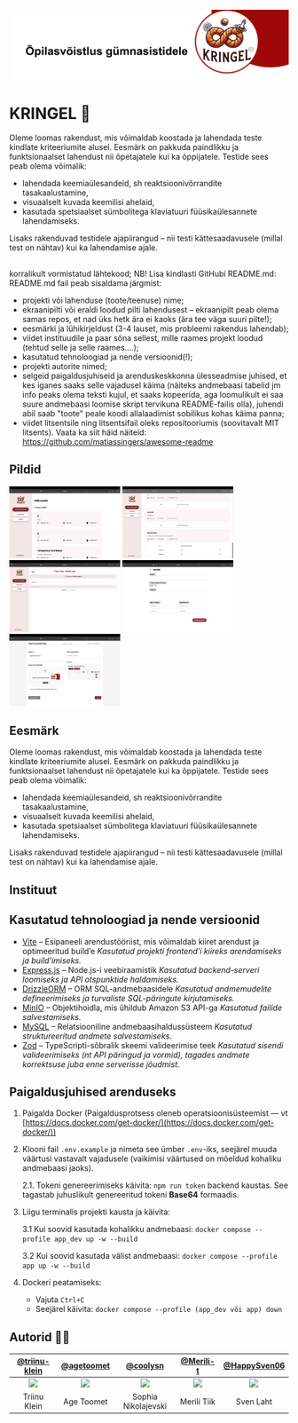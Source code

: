 <p align="right"> <img src="frontend/images/banner.png" alt="Kringel" width="800"> </p>

# KRINGEL 🥨

Oleme loomas rakendust, mis võimaldab koostada ja lahendada teste kindlate kriteeriumite alusel. Eesmärk on pakkuda paindlikku ja funktsionaalset lahendust nii õpetajatele kui ka õppijatele.
Testide sees peab olema võimalik:
- lahendada keemiaülesandeid, sh reaktsioonivõrrandite tasakaalustamine,
- visuaalselt kuvada keemilisi ahelaid,
- kasutada spetsiaalset sümbolitega klaviatuuri füüsikaülesannete lahendamiseks.

Lisaks rakenduvad testidele ajapiirangud – nii testi kättesaadavusele (millal test on nähtav) kui ka lahendamise ajale.

##
korralikult vormistatud lähtekood; NB! Lisa kindlasti GitHubi README.md:
README.md fail peab sisaldama järgmist:
- projekti või lahenduse (toote/teenuse) nime;
- ekraanipilti või eraldi loodud pilti lahendusest – ekraanipilt peab olema samas repos, et nad üks hetk ära ei
kaoks (ära tee väga suuri pilte!);
- eesmärki ja lühikirjeldust (3-4 lauset, mis probleemi rakendus lahendab);
- viidet instituudile ja paar sõna sellest, mille raames projekt loodud (tehtud selle ja selle raames....);
- kasutatud tehnoloogiad ja nende versioonid(!);
- projekti autorite nimed;
- selgeid paigaldusjuhiseid ja arenduskeskkonna ülesseadmise juhised, et kes iganes saaks selle
vajadusel käima (näiteks andmebaasi tabelid jm info peaks olema teksti kujul, et saaks kopeerida, aga
loomulikult ei saa suure andmebaasi loomise skript tervikuna README-failis olla), juhendi abil saab
"toote" peale koodi allalaadimist sobilikus kohas käima panna;
- viidet litsentsile ning litsentsifail oleks repositooriumis (soovitavalt MIT litsents).
Vaata ka siit häid näiteid: https://github.com/matiassingers/awesome-readme

## Pildid

<p float="left">
  <img src="/frontend/images/koik_testid.png" width="200"/>
  <img src="frontend/images/koik_vastused.png" width="200"/>
  <img src="frontend/images/yks_vastus.png" width="200"/>
  <img src="frontend/images/detailid.png" width="200"/>
  <img src="frontend/images/koostamine.png" width="200"/>
</p>

## Eesmärk
Oleme loomas rakendust, mis võimaldab koostada ja lahendada teste kindlate kriteeriumite alusel. Eesmärk on pakkuda paindlikku ja funktsionaalset lahendust nii õpetajatele kui ka õppijatele.
Testide sees peab olema võimalik:
- lahendada keemiaülesandeid, sh reaktsioonivõrrandite tasakaalustamine,
- visuaalselt kuvada keemilisi ahelaid,
- kasutada spetsiaalset sümbolitega klaviatuuri füüsikaülesannete lahendamiseks.

Lisaks rakenduvad testidele ajapiirangud – nii testi kättesaadavusele (millal test on nähtav) kui ka lahendamise ajale.

## Instituut

## Kasutatud tehnoloogiad ja nende versioonid
- [Vite](https://vite.dev/) – Esipaneeli arendustööriist, mis võimaldab kiiret arendust ja optimeeritud build’e
  *Kasutatud projekti frontend’i kiireks arendamiseks ja build’imiseks.*
- [Express.js](https://expressjs.com/) – Node.js-i veebiraamistik
  *Kasutatud backend-serveri loomiseks ja API otspunktide haldamiseks.*
- [DrizzleORM](https://orm.drizzle.team/) – ORM SQL-andmebaasidele
  *Kasutatud andmemudelite defineerimiseks ja turvaliste SQL-päringute kirjutamiseks.*
- [MinIO](https://min.io/) – Objektihoidla, mis ühildub Amazon S3 API-ga
  *Kasutatud failide salvestamiseks.*
- [MySQL](https://www.mysql.com/) – Relatsiooniline andmebaasihaldussüsteem
  *Kasutatud struktureeritud andmete salvestamiseks.*
- [Zod](https://zod.dev/) – TypeScripti-sõbralik skeemi valideerimise teek
  *Kasutatud sisendi valideerimiseks (nt API päringud ja vormid), tagades andmete korrektsuse juba enne serverisse jõudmist.*


## Paigaldusjuhised arenduseks
1. Paigalda Docker (Paigaldusprotsess oleneb operatsioonisüsteemist — vt [https://docs.docker.com/get-docker/](https://docs.docker.com/get-docker/))

2. Klooni fail `.env.example` ja nimeta see ümber `.env`-iks, seejärel muuda väärtusi vastavalt vajadusele (vaikimisi väärtused on mõeldud kohaliku andmebaasi jaoks).

   2.1. Tokeni genereerimiseks käivita: `npm run token` backend kaustas. See tagastab juhuslikult genereeritud tokeni **Base64** formaadis.

3. Liigu terminalis projekti kausta ja käivita:

   3.1 Kui soovid kasutada kohalikku andmebaasi: `docker compose --profile app_dev up -w --build`

   3.2 Kui soovid kasutada välist andmebaasi: `docker compose --profile app up -w --build`

4. Dockeri peatamiseks:

   * Vajuta `Ctrl+C`
   * Seejärel käivita: `docker compose --profile (app_dev või app) down`

## Autorid 🧑‍💻
| [@triinu-klein](https://github.com/triinu-klein) | [@agetoomet](https://github.com/agetoomet) | [@coolysn](https://github.com/coolysn) | [@Merili-t](https://github.com/Merili-t) |[@HappySven06](https://github.com/HappySven06) |
|:--:|:--:|:--:|:--:|:--:|  
| <img src="https://avatars.githubusercontent.com/u/182907546?v=4" width="100"> | <img src="https://avatars.githubusercontent.com/u/182494489?v=4" width="100"> | <img src="https://avatars.githubusercontent.com/u/182494429?v=4" width="100"> | <img src="https://avatars.githubusercontent.com/u/182494521?v=4" width="100"> | <img src="https://avatars.githubusercontent.com/u/104273841?v=4" width="100"> | 
| Triinu Klein | Age Toomet | Sophia Nikolajevski | Merili Tiik | Sven Laht |

